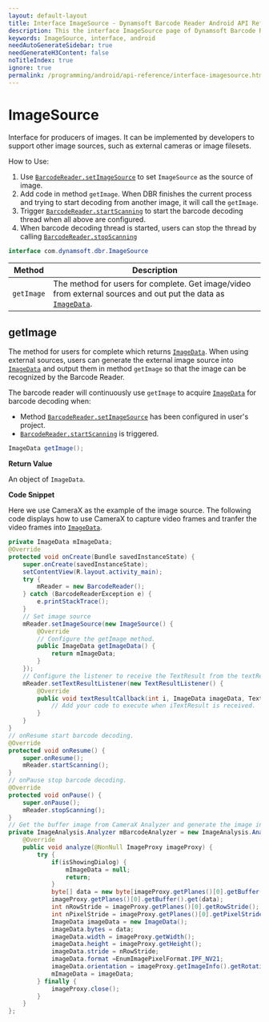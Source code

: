```yaml
---
layout: default-layout
title: Interface ImageSource - Dynamsoft Barcode Reader Android API Reference
description: This the interface ImageSource page of Dynamsoft Barcode Reader for Android SDK.
keywords: ImageSource, interface, android
needAutoGenerateSidebar: true
needGenerateH3Content: false
noTitleIndex: true
ignore: true
permalink: /programming/android/api-reference/interface-imagesource.html
---
```


# ImageSource

Interface for producers of images. It can be implemented by developers to support other image sources, such as external cameras or image filesets.

How to Use:

1. Use [`BarcodeReader.setImageSource`](primary-video.html#setimagesource) to set `ImageSource` as the source of image.
2. Add code in method `getImage`. When DBR finishes the current process and trying to start decoding from another image, it will call the `getImage`.
3. Trigger [`BarcodeReader.startScanning`](primary-video.html#startscanning) to start the barcode decoding thread when all above are configured.
4. When barcode decoding thread is started, users can stop the thread by calling [`BarcodeReader.stopScanning`](primary-video.html#stopscanning)

```java
interface com.dynamsoft.dbr.ImageSource
```

| Method | Description |
| ------ | ----------- |
| `getImage` | The method for users for complete. Get image/video from external sources and out put the data as [`ImageData`](auxiliary-ImageData.html). |

## getImage

The method for users for complete which returns [`ImageData`](auxiliary-ImageData.html). When using external sources, users can generate the external image source into [`ImageData`](auxiliary-ImageData.html) and output them in method `getImage` so that the image can be recognized by the Barcode Reader.

The barcode reader will continuously use `getImage` to acquire [`ImageData`](auxiliary-ImageData.html) for barcode decoding when:

- Method [`BarcodeReader.setImageSource`](primary-video.html#setimagesource) has been configured in user's project.
- [`BarcodeReader.startScanning`](primary-video.html#startscanning) is triggered.

```java
ImageData getImage();
```

**Return Value**

An object of `ImageData`.

**Code Snippet**

Here we use CameraX as the example of the image source. The following code displays how to use CameraX to capture video frames and tranfer the video frames into [`ImageData`](auxiliary-ImageData.html).

```java
private ImageData mImageData;
@Override
protected void onCreate(Bundle savedInstanceState) {
    super.onCreate(savedInstanceState);
    setContentView(R.layout.activity_main);
    try {
        mReader = new BarcodeReader();
    } catch (BarcodeReaderException e) {
        e.printStackTrace();
    }
    // Set image source
    mReader.setImageSource(new ImageSource() {
        @Override
        // Configure the getImage method.
        public ImageData getImageData() {
            return mImageData;
        }
    });
    // Configure the listener to receive the TextResult from the textResultCallback
    mReader.setTextResultListener(new TextResultListener() {
        @Override
        public void textResultCallback(int i, ImageData imageData, TextResult[] textResults) {
            // Add your code to execute when iTextResult is received.
        }
    }
}
// onResume start barcode decoding.
@Override
protected void onResume() {
    super.onResume();
    mReader.startScanning();
}
// onPause stop barcode decoding.
@Override
protected void onPause() {
    super.onPause();
    mReader.stopScanning();
}
// Get the buffer image from CameraX Analyzer and generate the image into ImageData.
private ImageAnalysis.Analyzer mBarcodeAnalyzer = new ImageAnalysis.Analyzer() {
    @Override
    public void analyze(@NonNull ImageProxy imageProxy) {
        try {
            if(isShowingDialog) {
                mImageData = null;
                return;
            }
            byte[] data = new byte[imageProxy.getPlanes()[0].getBuffer().remaining()];
            imageProxy.getPlanes()[0].getBuffer().get(data);
            int nRowStride = imageProxy.getPlanes()[0].getRowStride();
            int nPixelStride = imageProxy.getPlanes()[0].getPixelStride();
            ImageData imageData = new ImageData();
            imageData.bytes = data;
            imageData.width = imageProxy.getWidth();
            imageData.height = imageProxy.getHeight();
            imageData.stride = nRowStride;
            imageData.format =EnumImagePixelFormat.IPF_NV21;
            imageData.orientation = imageProxy.getImageInfo().getRotationDegrees();
            mImageData = imageData;
        } finally {
            imageProxy.close();
        }
    }
};
```
